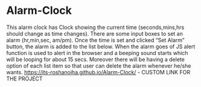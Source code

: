 # Alarm-Clock
This alarm clock has Clock showing the current time (seconds,mins,hrs should change as time changes). There are some input boxes to set an alarm (hr,min,sec, am/pm). Once the time is set and clicked “Set Alarm” button, the alarm is added to the list below. When the alarm goes of  JS alert function is used to alert in the browser and a beeping sound starts which will be looping for about 15 secs. Moreover there will be having a delete option of each list item so that user can delete the alarm whenever he/she wants.
https://its-roshanojha.github.io/Alarm-Clock/ - CUSTOM LINK FOR THE PROJECT
